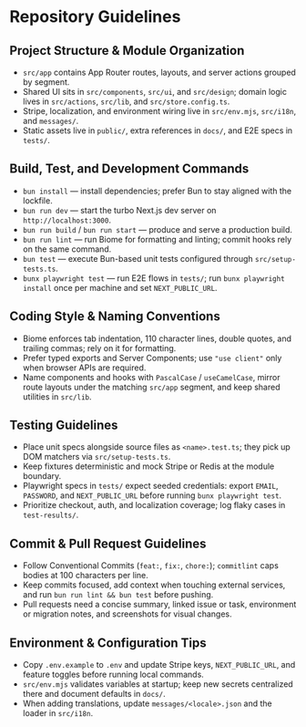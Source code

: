 # Repository Guidelines

## Project Structure & Module Organization
- `src/app` contains App Router routes, layouts, and server actions grouped by segment.
- Shared UI sits in `src/components`, `src/ui`, and `src/design`; domain logic lives in `src/actions`, `src/lib`, and `src/store.config.ts`.
- Stripe, localization, and environment wiring live in `src/env.mjs`, `src/i18n`, and `messages/`.
- Static assets live in `public/`, extra references in `docs/`, and E2E specs in `tests/`.

## Build, Test, and Development Commands
- `bun install` — install dependencies; prefer Bun to stay aligned with the lockfile.
- `bun run dev` — start the turbo Next.js dev server on `http://localhost:3000`.
- `bun run build` / `bun run start` — produce and serve a production build.
- `bun run lint` — run Biome for formatting and linting; commit hooks rely on the same command.
- `bun test` — execute Bun-based unit tests configured through `src/setup-tests.ts`.
- `bunx playwright test` — run E2E flows in `tests/`; run `bunx playwright install` once per machine and set `NEXT_PUBLIC_URL`.

## Coding Style & Naming Conventions
- Biome enforces tab indentation, 110 character lines, double quotes, and trailing commas; rely on it for formatting.
- Prefer typed exports and Server Components; use `"use client"` only when browser APIs are required.
- Name components and hooks with `PascalCase` / `useCamelCase`, mirror route layouts under the matching `src/app` segment, and keep shared utilities in `src/lib`.

## Testing Guidelines
- Place unit specs alongside source files as `<name>.test.ts`; they pick up DOM matchers via `src/setup-tests.ts`.
- Keep fixtures deterministic and mock Stripe or Redis at the module boundary.
- Playwright specs in `tests/` expect seeded credentials: export `EMAIL`, `PASSWORD`, and `NEXT_PUBLIC_URL` before running `bunx playwright test`.
- Prioritize checkout, auth, and localization coverage; log flaky cases in `test-results/`.

## Commit & Pull Request Guidelines
- Follow Conventional Commits (`feat:`, `fix:`, `chore:`); `commitlint` caps bodies at 100 characters per line.
- Keep commits focused, add context when touching external services, and run `bun run lint && bun test` before pushing.
- Pull requests need a concise summary, linked issue or task, environment or migration notes, and screenshots for visual changes.

## Environment & Configuration Tips
- Copy `.env.example` to `.env` and update Stripe keys, `NEXT_PUBLIC_URL`, and feature toggles before running local commands.
- `src/env.mjs` validates variables at startup; keep new secrets centralized there and document defaults in `docs/`.
- When adding translations, update `messages/<locale>.json` and the loader in `src/i18n`.

